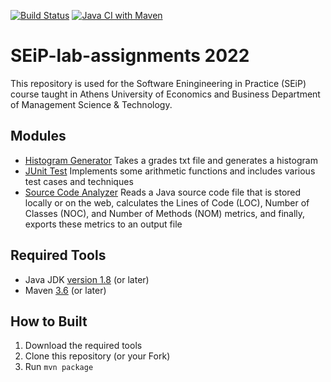 [![Build Status](https://app.travis-ci.com/AirlineDog/SEiP-lab-assignments.svg?token=2sThSc69CiqprTWtxbu9&branch=main)](https://app.travis-ci.com/AirlineDog/SEiP-lab-assignments)
[![Java CI with Maven](https://github.com/AirlineDog/SEiP-lab-assignments/actions/workflows/maven.yml/badge.svg)](https://github.com/AirlineDog/SEiP-lab-assignments/actions/workflows/maven.yml)


# SEiP-lab-assignments 2022

This repository is used for the Software Eningineering in Practice (SEiP) course taught in Athens University of Economics and Business Department of Management Science & Technology.

## Modules
- [Histogram Generator](./gradeshistogram/) Takes a grades txt file and generates a histogram
- [JUnit Test](./unittesting/) Implements some arithmetic functions and includes various test cases and techniques
- [Source Code Analyzer](./SourceCodeAnalyzer/) Reads a Java source code file that is stored locally or on the web, calculates the Lines of Code (LOC), Number of Classes (NOC), and Number of Methods (NOM) metrics, and finally, exports  these metrics to an output file

## Required Tools

- Java JDK <a href="https://www.oracle.com/java/technologies/downloads/">version 1.8</a> (or later)  
- Maven <a href="https://maven.apache.org/what-is-maven.html">3.6</a> (or later)

## How to Built

1. Download the required tools
2. Clone this repository (or your Fork)
3. Run ```mvn package```
